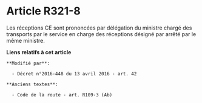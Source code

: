 # Article R321-8

Les réceptions CE sont prononcées par délégation du ministre chargé des transports par le service en charge des réceptions
désigné par arrêté par le même ministre.

**Liens relatifs à cet article**

	**Modifié par**:

	  - Décret n°2016-448 du 13 avril 2016 - art. 42

	**Anciens textes**:

	  - Code de la route - art. R109-3 (Ab)
